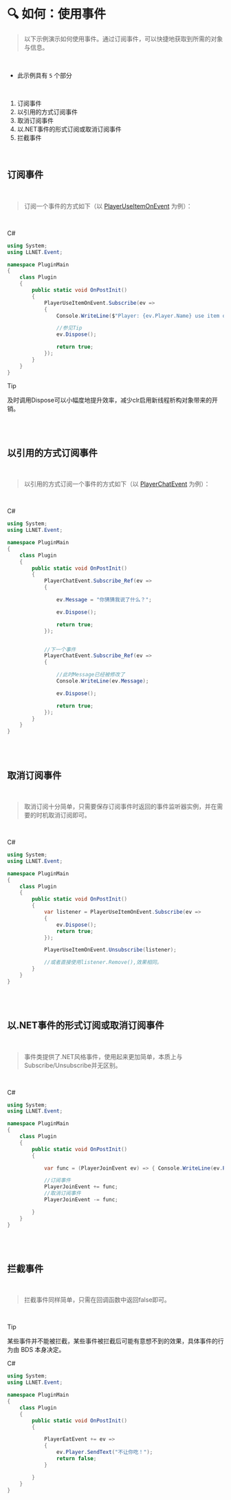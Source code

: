 # 🔍 如何：使用事件

>以下示例演示如何使用事件。通过订阅事件，可以快捷地获取到所需的对象与信息。

<br>

- 此示例具有 `5` 个部分

<br>

1. 订阅事件
2. 以引用的方式订阅事件
3. 取消订阅事件
4. 以.NET事件的形式订阅或取消订阅事件
5. 拦截事件

<br>

## 订阅事件

<br>

>订阅一个事件的方式如下（以 [PlayerUseItemOnEvent](../APIs/Namespace/LLNET.Event/Class/PlayerUseItemOnEvent.md) 为例）：

<br>

C#
```csharp
using System;
using LLNET.Event;

namespace PluginMain
{
    class Plugin
    {
        public static void OnPostInit()
        {
            PlayerUseItemOnEvent.Subscribe(ev => 
            {
                Console.WriteLine($"Player: {ev.Player.Name} use item on block:{ev.BlockInstance.Position}");

                //参见Tip
                ev.Dispose();

                return true;
            });
        }
    }
}
```

>[!TIP]
>
>及时调用Dispose可以小幅度地提升效率，减少clr启用新线程析构对象带来的开销。

<br>

<br>

## 以引用的方式订阅事件

<br>

>以引用的方式订阅一个事件的方式如下（以 [PlayerChatEvent](../APIs/Namespace/LLNET.Event/Class/PlayerChatEvent.md) 为例）：

<br>

C#
```csharp
using System;
using LLNET.Event;

namespace PluginMain
{
    class Plugin
    {
        public static void OnPostInit()
        {
            PlayerChatEvent.Subscribe_Ref(ev => 
            {

                ev.Message = "你猜猜我说了什么？";

                ev.Dispose();

                return true;
            });


            //下一个事件
            PlayerChatEvent.Subscribe_Ref(ev => 
            {

                //此时Message已经被修改了
                Console.WriteLine(ev.Message);

                ev.Dispose();

                return true;
            });
        }
    }
}
```

<br>

<br>

## 取消订阅事件

<br>

>取消订阅十分简单，只需要保存订阅事件时返回的事件监听器实例，并在需要的时机取消订阅即可。

<br>

C#
```csharp
using System;
using LLNET.Event;

namespace PluginMain
{
    class Plugin
    {
        public static void OnPostInit()
        {
            var listener = PlayerUseItemOnEvent.Subscribe(ev => 
            {
                ev.Dispose();
                return true;
            });

            PlayerUseItemOnEvent.Unsubscribe(listener);

            //或者直接使用listener.Remove(),效果相同。
        }
    }
}
```

<br>

<br>

## 以.NET事件的形式订阅或取消订阅事件

<br>

>事件类提供了.NET风格事件，使用起来更加简单，本质上与Subscribe/Unsubscribe并无区别。

<br>

C#
```csharp
using System;
using LLNET.Event;

namespace PluginMain
{
    class Plugin
    {
        public static void OnPostInit()
        {

            var func = (PlayerJoinEvent ev) => { Console.WriteLine(ev.Player.Name); }

            //订阅事件
            PlayerJoinEvent += func;
            //取消订阅事件
            PlayerJoinEvent -= func;

        }
    }
}
```

<br>

<br>

## 拦截事件

<br>

>拦截事件同样简单，只需在回调函数中返回false即可。

<br>

>[!TIP]
>
>某些事件并不能被拦截，某些事件被拦截后可能有意想不到的效果，具体事件的行为由 BDS 本身决定。

C#
```csharp
using System;
using LLNET.Event;

namespace PluginMain
{
    class Plugin
    {
        public static void OnPostInit()
        {

            PlayerEatEvent += ev =>
            {
                ev.Player.SendText("不让你吃！");
                return false;
            }

        }
    }
}
```

